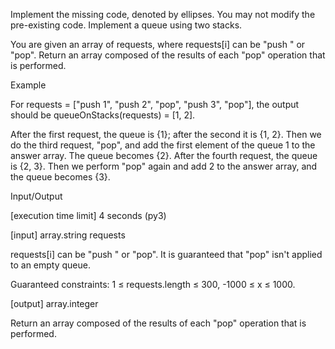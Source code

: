 Implement the missing code, denoted by ellipses. You may not modify the pre-existing code.
Implement a queue using two stacks.

You are given an array of requests, where requests[i] can be "push <x>" or "pop". Return an array composed of the results of each "pop" operation that is performed.

Example

For requests = ["push 1", "push 2", "pop", "push 3", "pop"], the output should be
queueOnStacks(requests) = [1, 2].

After the first request, the queue is {1}; after the second it is {1, 2}. Then we do the third request, "pop", and add the first element of the queue 1 to the answer array. The queue becomes {2}. After the fourth request, the queue is {2, 3}. Then we perform "pop" again and add 2 to the answer array, and the queue becomes {3}.

Input/Output

[execution time limit] 4 seconds (py3)

[input] array.string requests

requests[i] can be "push <x>" or "pop". It is guaranteed that "pop" isn't applied to an empty queue.

Guaranteed constraints:
1 ≤ requests.length ≤ 300,
-1000 ≤ x ≤ 1000.

[output] array.integer

Return an array composed of the results of each "pop" operation that is performed.